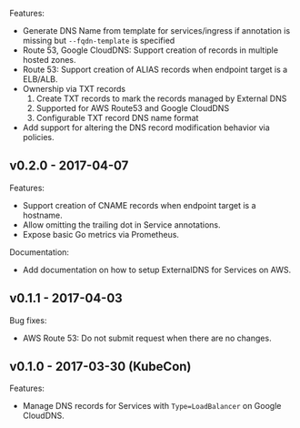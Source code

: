 Features:
  - Generate DNS Name from template for services/ingress if annotation is missing but `--fqdn-template` is specified
  - Route 53, Google CloudDNS: Support creation of records in multiple hosted zones.
  - Route 53: Support creation of ALIAS records when endpoint target is a ELB/ALB.
  - Ownership via TXT records
    1. Create TXT records to mark the records managed by External DNS
    2. Supported for AWS Route53 and Google CloudDNS
    3. Configurable TXT record DNS name format
  - Add support for altering the DNS record modification behavior via policies.

## v0.2.0 - 2017-04-07

Features:

  - Support creation of CNAME records when endpoint target is a hostname.
  - Allow omitting the trailing dot in Service annotations.
  - Expose basic Go metrics via Prometheus.

Documentation:

  - Add documentation on how to setup ExternalDNS for Services on AWS.

## v0.1.1 - 2017-04-03

Bug fixes:

  - AWS Route 53: Do not submit request when there are no changes.

## v0.1.0 - 2017-03-30 (KubeCon)

Features:

  - Manage DNS records for Services with `Type=LoadBalancer` on Google CloudDNS.
